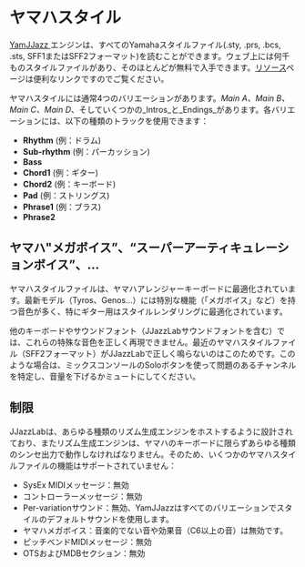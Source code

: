 # ヤマハスタイル

[YamJJazz ](./)エンジンは、すべてのYamahaスタイルファイル\(.sty, .prs, .bcs, .sts, SFF1またはSFF2フォーマット\)を読むことができます。ウェブ上には何千ものスタイルファイルがあり、そのほとんどが無料で入手できます。[リソース](https://www.jjazzlab.com/en/resources)ページは便利なリンクですのでご覧ください。

ヤマハスタイルには通常4つのバリエーションがあります。_Main A、Main B、Main C、Main D_、そしていくつかの_Intros_と_Endings_があります。各バリエーションには、以下の種類のトラックを使用できます：

* **Rhythm** \(例：ドラム\)
* **Sub-rhythm** \(例：パーカッション\)
* **Bass**
* **Chord1** \(例：ギター\)
* **Chord2** \(例：キーボード\)
* **Pad** \(例：ストリングス\)
* **Phrase1** \(例：ブラス\)
* **Phrase2**

## ヤマハ"メガボイス”、“スーパーアーティキュレーションボイス”、... <a id="yamaha-specific-voices-mega-voices-super-articulation-voices"></a>

ヤマハスタイルファイルは、ヤマハアレンジャーキーボードに最適化されています。最新モデル（Tyros、Genos...）には特別な機能（「メガボイス」など）を持つ音色が多く、特にギター用はスタイルレンダリングに最適化されています。

他のキーボードやサウンドフォント（JJazzLabサウンドフォントを含む）では、これらの特殊な音色を正しく再現できません。最近のヤマハスタイルファイル（SFF2フォーマット）がJJazzLabで正しく鳴らないのはこのためです。このような場合は、ミックスコンソールのSoloボタンを使って問題のあるチャンネルを特定し、音量を下げるかミュートにしてください。

## 制限 <a id="limitations"></a>

JJazzLabは、あらゆる種類のリズム生成エンジンをホストするように設計されており、またリズム生成エンジンは、ヤマハのキーボードに限らずあらゆる種類のシンセ出力で動作しなければなりません。そのため、いくつかのヤマハスタイルファイルの機能はサポートされていません：

* SysEx MIDIメッセージ：無効
* コントローラーメッセージ：無効
* Per-variationサウンド：無効、YamJJazzはすべてのバリエーションでスタイルのデフォルトサウンドを使用します。
* ヤマハメガボイス：音楽的でない音や効果音（C6以上の音）は無効です。
* ピッチベンドMIDIメッセージ：無効
* OTSおよびMDBセクション：無効

